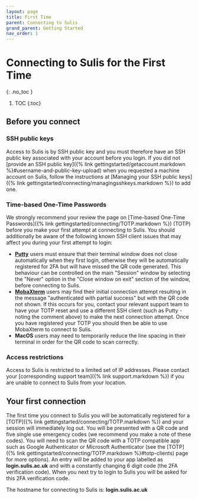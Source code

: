 ```yaml
---
layout: page
title: First Time
parent: Connecting to Sulis
grand_parent: Getting Started
nav_order: 1
---
```


# Connecting to Sulis for the First Time
{: .no_toc }

1. TOC
{:toc}

## Before you connect

### SSH public keys

Access to Sulis is by SSH public key and you must therefore have an SSH public key associated with your account before you login. If you did not [provide an SSH public key]({% link gettingstarted/getaccount.markdown %}#username-and-public-key-upload) when you requested a machine account on Sulis, follow the instructions at [Managing your SSH public keys]({% link gettingstarted/connecting/managingsshkeys.markdown %}) to add one.

### Time-based One-Time Passwords

We strongly recommend your review the page on [Time-based One-Time Passwords]({% link gettingstarted/connecting/TOTP.markdown %}) (TOTP) before you make your first attempt at connecting to Sulis. You should additionally be aware of the following known SSH client issues that may affect you during your first attempt to login:

* [**Putty**](https://www.chiark.greenend.org.uk/~sgtatham/putty/) users must ensure that their terminal window does not close automatically when they first login, otherwise they will be automatically registered for 2FA but will have missed the QR code generated. This behaviour can be controlled on the main "Session" window by selecting the "Never" option in the "Close window on exit" section of the window, before connecting to Sulis.
* [**MobaXterm**](https://mobaxterm.mobatek.net/) users may find their initial connection attempt resulting in the message "authenticated with partial success" but with the QR code not shown. If this occurs for you, contact your relevant support team to have your TOTP reset and use a different SSH client (such as Putty - noting the comment above) to make the next connection attempt. Once you have registered your TOTP you should then be able to use MobaXterm to connect to Sulis.
* **MacOS** users may need to temporarily reduce the line spacing in their terminal in order for the QR code to scan correctly.

### Access restrictions

Access to Sulis is restricted to a limited set of IP addresses. Please contact your [corresponding support team]({% link support.markdown %}) if you are unable to connect to Sulis from your location.

## Your first connection

The first time you connect to Sulis you will be automatically registered for a [TOTP]({% link gettingstarted/connecting/TOTP.markdown %}) and your session will immediately log out. You will be presented with a QR code and five single use emergency codes (we recommend you make a note of these codes). You will need to scan the QR code with a TOTP compatible app such as Google Authenticator or Microsoft Authenticator (see the [TOTP]({% link gettingstarted/connecting/TOTP.markdown %}#totp-clients) page for more options). An entry will be added to your app labelled as __login.sulis.ac.uk__ and with a constantly changing 6 digit code (the 2FA verification code). When you next try to login to Sulis you will be asked for this 2FA verification code.

The hostname for connecting to Sulis is: **login.sulis.ac.uk**